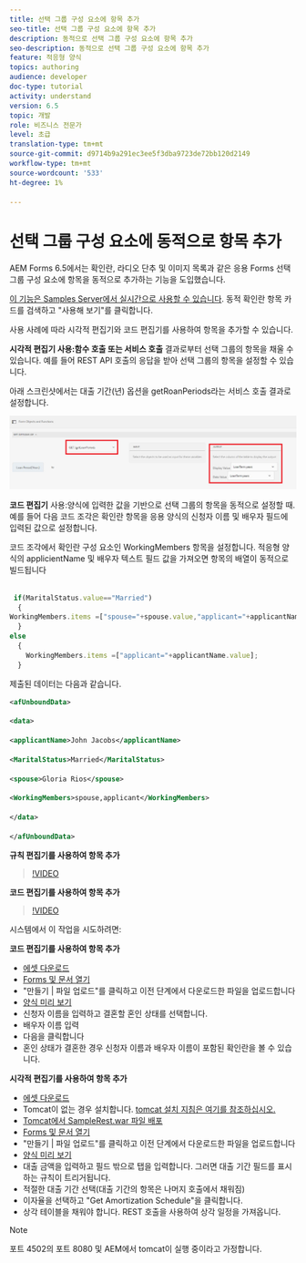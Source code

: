```yaml
---
title: 선택 그룹 구성 요소에 항목 추가
seo-title: 선택 그룹 구성 요소에 항목 추가
description: 동적으로 선택 그룹 구성 요소에 항목 추가
seo-description: 동적으로 선택 그룹 구성 요소에 항목 추가
feature: 적응형 양식
topics: authoring
audience: developer
doc-type: tutorial
activity: understand
version: 6.5
topic: 개발
role: 비즈니스 전문가
level: 초급
translation-type: tm+mt
source-git-commit: d9714b9a291ec3ee5f3dba9723de72bb120d2149
workflow-type: tm+mt
source-wordcount: '533'
ht-degree: 1%

---
```




# 선택 그룹 구성 요소에 동적으로 항목 추가

AEM Forms 6.5에서는 확인란, 라디오 단추 및 이미지 목록과 같은 응용 Forms 선택 그룹 구성 요소에 항목을 동적으로 추가하는 기능을 도입했습니다.

[이 기능은 Samples Server에서 실시간으로 사용할 수 있습니다](https://forms.enablementadobe.com/content/samples/samples.html?query=0). 동적 확인란 항목 카드를 검색하고 &quot;사용해 보기&quot;를 클릭합니다.


사용 사례에 따라 시각적 편집기와 코드 편집기를 사용하여 항목을 추가할 수 있습니다.

**시각적 편집기 사용:함수 호출 또는 서비스 호출** 결과로부터 선택 그룹의 항목을 채울 수 있습니다. 예를 들어 REST API 호출의 응답을 받아 선택 그룹의 항목을 설정할 수 있습니다.

아래 스크린샷에서는 대출 기간(년) 옵션을 getRoanPeriods라는 서비스 호출 결과로 설정합니다.

![규칙 편집기](assets/ruleeditor.png)

**코드 편집기** 사용:양식에 입력한 값을 기반으로 선택 그룹의 항목을 동적으로 설정할 때. 예를 들어 다음 코드 조각은 확인란 항목을 응용 양식의 신청자 이름 및 배우자 필드에 입력된 값으로 설정합니다.

코드 조각에서 확인란 구성 요소인 WorkingMembers 항목을 설정합니다. 적응형 양식의 applicientName 및 배우자 텍스트 필드 값을 가져오면 항목의 배열이 동적으로 빌드됩니다

```javascript
 
 if(MaritalStatus.value=="Married")
  {
WorkingMembers.items =["spouse="+spouse.value,"applicant="+applicantName.value];
  }
else
  {
    WorkingMembers.items =["applicant="+applicantName.value];
  }
```

제출된 데이터는 다음과 같습니다.

```xml
<afUnboundData>

<data>

<applicantName>John Jacobs</applicantName>

<MaritalStatus>Married</MaritalStatus>

<spouse>Gloria Rios</spouse>

<WorkingMembers>spouse,applicant</WorkingMembers>

</data>

</afUnboundData>
```

**규칙 편집기를 사용하여 항목 추가**

>[!VIDEO](https://video.tv.adobe.com/v/26847?quality=12&learn=on)

**코드 편집기를 사용하여 항목 추가**

>[!VIDEO](https://video.tv.adobe.com/v/26848?quality=12&learn=on)

시스템에서 이 작업을 시도하려면:

**코드 편집기를 사용하여 항목 추가**

* [에셋 다운로드](assets/usingthecodeeditor.zip)
* [Forms 및 문서 열기](http://localhost:4502/aem/forms.html/content/dam/formsanddocuments)
* &quot;만들기 | 파일 업로드&quot;를 클릭하고 이전 단계에서 다운로드한 파일을 업로드합니다
* [양식 미리 보기](http://localhost:4502/content/dam/formsanddocuments/simpleform/jcr:content?wcmmode=disabled)
* 신청자 이름을 입력하고 결혼할 혼인 상태를 선택합니다.
* 배우자 이름 입력
* 다음을 클릭합니다
* 혼인 상태가 결혼한 경우 신청자 이름과 배우자 이름이 포함된 확인란을 볼 수 있습니다.

**시각적 편집기를 사용하여 항목 추가**

* [에셋 다운로드](assets/usingthevisualeditor.zip)
* Tomcat이 없는 경우 설치합니다. [tomcat 설치 지침은 여기를 참조하십시오.](https://docs.adobe.com/content/help/en/experience-manager-learn/forms/ic-print-channel-tutorial/introduction.html)
* [Tomcat에서 SampleRest.war 파일 배포](https://forms.enablementadobe.com/content/DemoServerBundles/SampleRest.war)
* [Forms 및 문서 열기](http://localhost:4502/aem/forms.html/content/dam/formsanddocuments)
* &quot;만들기 | 파일 업로드&quot;를 클릭하고 이전 단계에서 다운로드한 파일을 업로드합니다
* [양식 미리 보기](http://localhost:4502/content/dam/formsanddocuments/amortizationschedule/jcr:content?wcmmode=disabled)
* 대출 금액을 입력하고 필드 밖으로 탭을 입력합니다. 그러면 대출 기간 필드를 표시하는 규칙이 트리거됩니다.
* 적절한 대출 기간 선택(대출 기간의 항목은 나머지 호출에서 채워짐)
* 이자율을 선택하고 &quot;Get Amortization Schedule&quot;을 클릭합니다.
* 상각 테이블을 채워야 합니다. REST 호출을 사용하여 상각 일정을 가져옵니다.

>[!NOTE]
> 포트 4502의 포트 8080 및 AEM에서 tomcat이 실행 중이라고 가정합니다.
